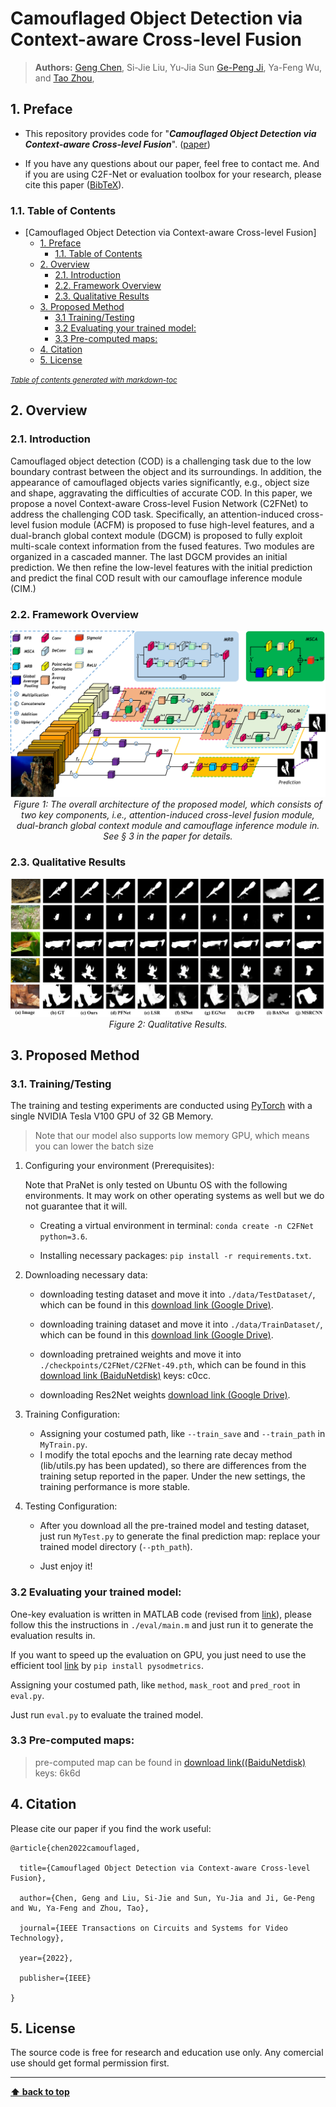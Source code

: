 # Camouflaged Object Detection via Context-aware Cross-level Fusion
> **Authors:** 
> [Geng Chen](https://www.researchgate.net/profile/Geng_Chen13),
>Si-Jie Liu,
>Yu-Jia Sun
> [Ge-Peng Ji](https://scholar.google.com/citations?user=oaxKYKUAAAAJ&hl=en),
>Ya-Feng Wu, and
> [Tao Zhou](https://taozh2017.github.io/),

## 1. Preface

- This repository provides code for "_**Camouflaged Object Detection via Context-aware Cross-level Fusion**_". 
([paper](https://arxiv.org/abs/2207.13362))

- If you have any questions about our paper, feel free to contact me. And if you are using C2F-Net
or evaluation toolbox for your research, please cite this paper ([BibTeX](#4-citation)).




### 1.1. Table of Contents

- [Camouflaged Object Detection via Context-aware Cross-level Fusion]
  * [1. Preface](#1-preface)
    + [1.1. Table of Contents](#11-table-of-contents)
  * [2. Overview](#2-overview)
    + [2.1. Introduction](#21-introduction)
    + [2.2. Framework Overview](#22-framework-overview)
    + [2.3. Qualitative Results](#23-qualitative-results)
  * [3. Proposed Method](#3-proposed-baseline)
    + [3.1 Training/Testing](#31-training-testing)
    + [3.2 Evaluating your trained model:](#32-evaluating-your-trained-model-)
    + [3.3 Pre-computed maps:](#33-pre-computed-maps)
  * [4. Citation](#4-citation)
  * [5. License](#5-license)

<small><i><a href='http://ecotrust-canada.github.io/markdown-toc/'>Table of contents generated with markdown-toc</a></i></small>

## 2. Overview

### 2.1. Introduction

Camouflaged object detection (COD) is a challenging task due to the low boundary contrast between the object and its surroundings. In addition, the appearance of camouflaged objects varies significantly, e.g., object size and shape, aggravating the difficulties of accurate COD. In this paper, we propose a novel Context-aware Cross-level Fusion Network (C2FNet) to address the challenging COD task. Specifically,  an attention-induced cross-level fusion module (ACFM) is proposed to fuse high-level features, and a dual-branch global context module (DGCM) is proposed to fully exploit multi-scale context information from the fused features. Two modules are organized in a cascaded manner. The last DGCM provides an initial prediction. We then refine the low-level features  with the initial prediction and predict the final COD result with our camouflage inference module (CIM.)

### 2.2. Framework Overview

<p align="center">
    <img src="Images/net.png"/> <br />
    <em> 
    Figure 1: The overall architecture of the proposed model, which consists of two key components, i.e., attention-induced cross-level fusion module, dual-branch global context module and camouflage inference module in. See § 3 in the paper for details.
    </em>
</p>

### 2.3. Qualitative Results

<p align="center">
    <img src="Images/results.png"/> <br />
    <em> 
    Figure 2: Qualitative Results.
    </em>
</p>

## 3. Proposed Method

### 3.1. Training/Testing

The training and testing experiments are conducted using [PyTorch](https://github.com/pytorch/pytorch) with a single NVIDIA Tesla V100 GPU of 32 GB Memory.

> Note that our model also supports low memory GPU, which means you can lower the batch size


1. Configuring your environment (Prerequisites):
   
    Note that PraNet is only tested on Ubuntu OS with the following environments. 
    It may work on other operating systems as well but we do not guarantee that it will.
    
    + Creating a virtual environment in terminal: `conda create -n C2FNet python=3.6`.
    
    + Installing necessary packages: `pip install -r requirements.txt`.

1. Downloading necessary data:

    + downloading testing dataset and move it into `./data/TestDataset/`, 
    which can be found in this [download link (Google Drive)](https://drive.google.com/file/d/1SLRB5Wg1Hdy7CQ74s3mTQ3ChhjFRSFdZ/view?usp=sharing).
    
    + downloading training dataset and move it into `./data/TrainDataset/`, 
    which can be found in this [download link (Google Drive)](https://drive.google.com/file/d/1lODorfB33jbd-im-qrtUgWnZXxB94F55/view?usp=sharing).
    
    + downloading pretrained weights and move it into `./checkpoints/C2FNet/C2FNet-49.pth`, 
    which can be found in this [download link (BaiduNetdisk)](https://pan.baidu.com/s/1WLRdub4Rz7xSxd-vuMqEaQ)  keys: c0cc.
    
    + downloading Res2Net weights [download link (Google Drive)](https://drive.google.com/file/d/1_1N-cx1UpRQo7Ybsjno1PAg4KE1T9e5J/view?usp=sharing).
   
1. Training Configuration:

    + Assigning your costumed path, like `--train_save` and `--train_path` in `MyTrain.py`.
    + I modify the total epochs and the learning rate decay method (lib/utils.py has been updated), so there are differences from the training setup reported in the paper. Under the new settings, the training performance is more stable.
    


1. Testing Configuration:
    + After you download all the pre-trained model and testing dataset, just run `MyTest.py` to generate the final prediction map: 
    replace your trained model directory (`--pth_path`).


    + Just enjoy it!

### 3.2 Evaluating your trained model:

One-key evaluation is written in MATLAB code (revised from [link](https://github.com/DengPingFan/CODToolbox)), 
please follow this the instructions in `./eval/main.m` and just run it to generate the evaluation results in.

If you want to speed up the evaluation on GPU, you just need to use the efficient tool [link](https://github.com/lartpang/PySODMetrics) by `pip install pysodmetrics`.

Assigning your costumed path, like `method`, `mask_root` and `pred_root` in `eval.py`.

Just run `eval.py` to evaluate the trained model.

### 3.3 Pre-computed maps: 
> pre-computed map can be found in [download link((BaiduNetdisk)](https://pan.baidu.com/s/18NV-lPs6vbk80wH88Ugzyg)  keys: 6k6d

## 4. Citation

Please cite our paper if you find the work useful: 

~~~
@article{chen2022camouflaged,

  title={Camouflaged Object Detection via Context-aware Cross-level Fusion},
  
  author={Chen, Geng and Liu, Si-Jie and Sun, Yu-Jia and Ji, Ge-Peng and Wu, Ya-Feng and Zhou, Tao},
  
  journal={IEEE Transactions on Circuits and Systems for Video Technology},
  
  year={2022},
  
  publisher={IEEE}

}
~~~

## 5. License

The source code is free for research and education use only. Any comercial use should get formal permission first.

---

**[⬆ back to top](#0-preface)**
